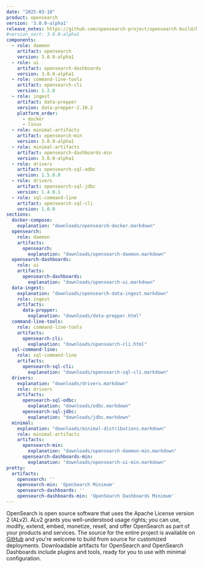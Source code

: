 ```yaml
---
date: "2025-03-18"
product: opensearch
version: '3.0.0-alpha1'
release_notes: https://github.com/opensearch-project/opensearch-build/blob/main/release-notes/opensearch-release-notes-3.0.0-alpha1.md
#version_sort: 3.0.0-alpha1
components:
  - role: daemon
    artifact: opensearch
    version: 3.0.0-alpha1
  - role: ui
    artifact: opensearch-dashboards
    version: 3.0.0-alpha1
  - role: command-line-tools
    artifact: opensearch-cli
    version: 1.2.0
  - role: ingest
    artifact: data-prepper
    version: data-prepper-2.10.2
    platform_order:
      - docker
      - linux
  - role: minimal-artifacts
    artifact: opensearch-min
    version: 3.0.0-alpha1
  - role: minimal-artifacts
    artifact: opensearch-dashboards-min
    version: 3.0.0-alpha1
  - role: drivers
    artifact: opensearch-sql-odbc
    version: 1.5.0.0
  - role: drivers
    artifact: opensearch-sql-jdbc
    version: 1.4.0.1
  - role: sql-command-line
    artifact: opensearch-sql-cli
    version: 1.0.0
sections:
  docker-compose:
    explanation: "downloads/opensearch-docker.markdown"
  opensearch:
    role: daemon
    artifacts:
      opensearch:
        explanation: "downloads/opensearch-daemon.markdown"
  opensearch-dashboards:
    role: ui
    artifacts:
      opensearch-dashboards:
        explanation: "downloads/opensearch-ui.markdown"
  data-ingest:
    explanation: "downloads/opensearch-data-ingest.markdown"
    role: ingest
    artifacts:
      data-prepper:
        explanation: "downloads/data-prepper.html"
  command-line-tools:
    role: command-line-tools
    artifacts:
      opensearch-cli:
        explanation: "downloads/opensearch-cli.html"
  sql-command-line:
    role: sql-command-line
    artifacts:
      opensearch-sql-cli:
        explanation: "downloads/opensearch-sql-cli.markdown"
  drivers:
    explanation: "downloads/drivers.markdown"
    role: drivers
    artifacts:
      opensearch-sql-odbc:
        explanation: "downloads/odbc.markdown"
      opensearch-sql-jdbc:
        explanation: "downloads/jdbc.markdown"
  minimal:
    explanation: "downloads/minimal-distributions.markdown"
    role: minimal-artifacts
    artifacts:
      opensearch-min:
        explanation: "downloads/opensearch-daemon-min.markdown"
      opensearch-dashboards-min:
        explanation: "downloads/opensearch-ui-min.markdown"
pretty:
  artifacts:
    opensearch: ''
    opensearch-min: 'OpenSearch Minimum'
    opensearch-dashboards: ''
    opensearch-dashboards-min: 'OpenSearch Dashboards Minimum'
---
```

OpenSearch is open source software that uses the Apache License version 2 (ALv2). ALv2 grants you well-understood usage rights; you can use, modify, extend, embed, monetize, resell, and offer OpenSearch as part of your products and services. The source for the entire project is available on [GitHub](https://github.com/opensearch-project/) and you're welcome to build from source for customized deployments. Downloadable artifacts for OpenSearch and OpenSearch Dashboards include plugins and tools, ready for you to use with minimal configuration.
